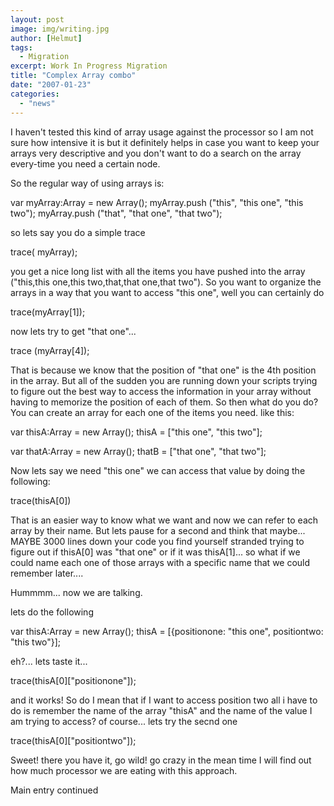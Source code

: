 ```yaml
---
layout: post
image: img/writing.jpg
author: [Helmut]
tags:
  - Migration
excerpt: Work In Progress Migration
title: "Complex Array combo"
date: "2007-01-23"
categories: 
  - "news"
---
```


I haven't tested this kind of array usage against the processor so I am not sure how intensive it is but it definitely helps in case you want to keep your arrays very descriptive and you don't want to do a search on the array every-time you need a certain node.

So the regular way of using arrays is:

var myArray:Array = new Array(); myArray.push ("this", "this one", "this two"); myArray.push ("that", "that one", "that two");

so lets say you do a simple trace

trace( myArray);

you get a nice long list with all the items you have pushed into the array ("this,this one,this two,that,that one,that two"). So you want to organize the arrays in a way that you want to access "this one", well you can certainly do

trace(myArray\[1\]);

now lets try to get "that one"...

trace (myArray\[4\]);

That is because we know that the position of "that one" is the 4th position in the array. But all of the sudden you are running down your scripts trying to figure out the best way to access the information in your array without having to memorize the position of each of them. So then what do you do? You can create an array for each one of the items you need. like this:

var thisA:Array = new Array(); thisA = \["this one", "this two"\];

var thatA:Array = new Array(); thatB = \["that one", "that two"\];

Now lets say we need "this one" we can access that value by doing the following:

trace(thisA\[0\])

That is an easier way to know what we want and now we can refer to each array by their name. But lets pause for a second and think that maybe... MAYBE 3000 lines down your code you find yourself stranded trying to figure out if thisA\[0\] was "that one" or if it was thisA\[1\]... so what if we could name each one of those arrays with a specific name that we could remember later....

Hummmm... now we are talking.

lets do the following

var thisA:Array = new Array(); thisA = \[{positionone: "this one", positiontwo: "this two"}\];

eh?... lets taste it...

trace(thisA\[0\]\["positionone"\]);

and it works! So do I mean that if I want to access position two all i have to do is remember the name of the array "thisA" and the name of the value I am trying to access? of course... lets try the secnd one

trace(thisA\[0\]\["positiontwo"\]);

Sweet! there you have it, go wild! go crazy in the mean time I will find out how much processor we are eating with this approach.

Main entry continued
